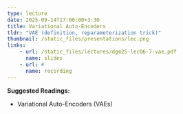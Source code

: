 ```yaml
---
type: lecture
date: 2025-09-14T17:00:00+3:30
title: Variational Auto-Encoders
tldr: "VAE (definition, reparameterization trick)"
thumbnail: /static_files/presentations/lec.png
links: 
    - url: /static_files/lectures/dgm25-lec06-7-vae.pdf
      name: slides
    - url: #
      name: recording
---
```

**Suggested Readings:**
- Variational Auto-Encoders (VAEs)